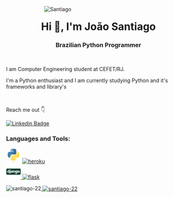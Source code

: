 <img src="https://raw.githubusercontent.com/MicaelliMedeiros/micaellimedeiros/master/image/computer-illustration.png" min-width="400px" max-width="400px" width="400px" align="right" alt="Santiago">
<h1 align="center">Hi 👋, I'm João Santiago</h1>
<h3 align="center">Brazilian Python Programmer</h3>
<br>

<p>I am Computer Engineering student at CEFET/RJ.</p>
<p>I'm a Python enthusiast and I am currently studying Python and it's frameworks and library's</p>

<br>

Reach me out  👇
 
[![Linkedin Badge](https://img.shields.io/badge/LinkedIn-0077B5?style=for-the-badge&logo=linkedin&logoColor=white&link=https://www.linkedin.com/in/joão-vitor-santiago/)](https://www.linkedin.com/in/joão-vitor-santiago/)

<h3 align="left">Languages and Tools:</h3>
<p align="left"><a href="https://www.python.org" target="_blank"> <img src="https://raw.githubusercontent.com/devicons/devicon/master/icons/python/python-original.svg" alt="python" width="40" height="40"/></a></a> <a href="https://heroku.com" target="_blank"> <img src="https://www.vectorlogo.zone/logos/heroku/heroku-icon.svg" alt="heroku" width="40" height="40"/> </a><br> <a href="https://www.djangoproject.com/" target="_blank"> <img src="https://raw.githubusercontent.com/devicons/devicon/master/icons/django/django-original.svg" alt="django" width="40" height="40"/></a><a href="https://flask.palletsprojects.com/" target="_blank"> <img src="https://www.vectorlogo.zone/logos/pocoo_flask/pocoo_flask-icon.svg" alt="flask" width="40" height="40"/> </p>

<p><img align="left" src="https://github-readme-stats.vercel.app/api/top-langs?username=santiago-22&show_icons=true&locale=en&layout=compact" alt="santiago-22" /></p>

<p>&nbsp;<img align="center" src="https://github-readme-stats.vercel.app/api?username=santiago-22&show_icons=true&locale=en" alt="santiago-22" /></p>
 
